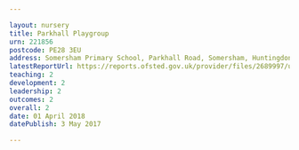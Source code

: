 ```yaml
---

layout: nursery
title: Parkhall Playgroup
urn: 221856
postcode: PE28 3EU
address: Somersham Primary School, Parkhall Road, Somersham, Huntingdon, Cambridgeshire, PE28 3EU
latestReportUrl: https://reports.ofsted.gov.uk/provider/files/2689997/urn/221856.pdf
teaching: 2
development: 2
leadership: 2
outcomes: 2
overall: 2
date: 01 April 2018 
datePublish: 3 May 2017

---
```

